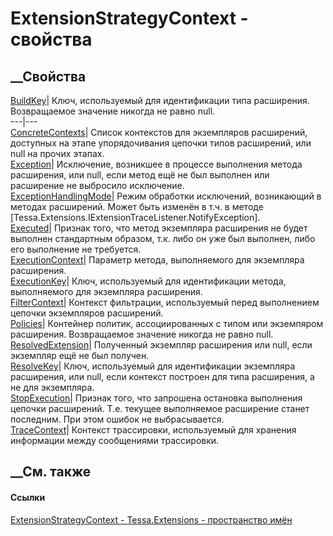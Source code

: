 # ExtensionStrategyContext - свойства
##  __Свойства
[BuildKey](P_Tessa_Extensions_ExtensionStrategyContext_BuildKey.htm)|  Ключ,
используемый для идентификации типа расширения. Возвращаемое значение никогда
не равно null.  
---|---  
[ConcreteContexts](P_Tessa_Extensions_ExtensionStrategyContext_ConcreteContexts.htm)|
Список контекстов для экземпляров расширений, доступных на этапе
упорядочивания цепочки типов расширений, или null на прочих этапах.  
[Exception](P_Tessa_Extensions_ExtensionStrategyContext_Exception.htm)|
Исключение, возникшее в процессе выполнения метода расширения, или null, если
метод ещё не был выполнен или расширение не выбросило исключение.  
[ExceptionHandlingMode](P_Tessa_Extensions_ExtensionStrategyContext_ExceptionHandlingMode.htm)|
Режим обработки исключений, возникающий в методах расширений. Может быть
изменён в т.ч. в методе
[Tessa.Extensions.IExtensionTraceListener.NotifyException].  
[Executed](P_Tessa_Extensions_ExtensionStrategyContext_Executed.htm)|  Признак
того, что метод экземпляра расширения не будет выполнен стандартным образом,
т.к. либо он уже был выполнен, либо его выполнение не требуется.  
[ExecutionContext](P_Tessa_Extensions_ExtensionStrategyContext_ExecutionContext.htm)|
Параметр метода, выполняемого для экземпляра расширения.  
[ExecutionKey](P_Tessa_Extensions_ExtensionStrategyContext_ExecutionKey.htm)|
Ключ, используемый для идентификации метода, выполняемого для экземпляра
расширения.  
[FilterContext](P_Tessa_Extensions_ExtensionStrategyContext_FilterContext.htm)|
Контекст фильтрации, используемый перед выполнением цепочки экземпляров
расширений.  
[Policies](P_Tessa_Extensions_ExtensionStrategyContext_Policies.htm)|
Контейнер политик, ассоциированных с типом или экземпяром расширения.
Возвращаемое значение никогда не равно null.  
[ResolvedExtension](P_Tessa_Extensions_ExtensionStrategyContext_ResolvedExtension.htm)|
Полученный экземпляр расширения или null, если экземпляр ещё не был получен.  
[ResolveKey](P_Tessa_Extensions_ExtensionStrategyContext_ResolveKey.htm)|
Ключ, используемый для идентификации экземпляра расширения, или null, если
контекст построен для типа расширения, а не для экземпляра.  
[StopExecution](P_Tessa_Extensions_ExtensionStrategyContext_StopExecution.htm)|
Признак того, что запрошена остановка выполнения цепочки расширений. Т.е.
текущее выполняемое расширение станет последним. При этом ошибок не
выбрасывается.  
[TraceContext](P_Tessa_Extensions_ExtensionStrategyContext_TraceContext.htm)|
Контекст трассировки, используемый для хранения информации между сообщениями
трассировки.  
##  __См. также
#### Ссылки
[ExtensionStrategyContext - ](T_Tessa_Extensions_ExtensionStrategyContext.htm)
[Tessa.Extensions - пространство имён](N_Tessa_Extensions.htm)
